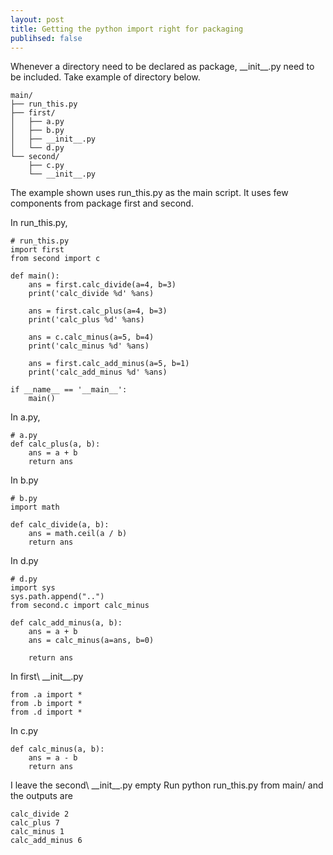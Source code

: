 ```yaml
---
layout: post
title: Getting the python import right for packaging
publihsed: false
---
```


Whenever a directory need to be declared as package, \_\_init\_\_.py need to be included. Take example of directory below.

```
main/
├── run_this.py
├── first/
│   ├── a.py
│   ├── b.py
│   ├── __init__.py
│   └── d.py
└── second/
    ├── c.py
    └── __init__.py
```
The example shown uses run_this.py as the main script. It uses few components from package first and second. 

In run_this.py,
```
# run_this.py
import first
from second import c

def main():
    ans = first.calc_divide(a=4, b=3)
    print('calc_divide %d' %ans)

    ans = first.calc_plus(a=4, b=3)
    print('calc_plus %d' %ans)

    ans = c.calc_minus(a=5, b=4)
    print('calc_minus %d' %ans)

    ans = first.calc_add_minus(a=5, b=1)
    print('calc_add_minus %d' %ans)

if __name__ == '__main__':
    main()

```
In a.py,
```
# a.py
def calc_plus(a, b):
    ans = a + b
    return ans

```
 
In b.py
```
# b.py
import math

def calc_divide(a, b):
    ans = math.ceil(a / b)
    return ans
```

In d.py
```
# d.py
import sys
sys.path.append("..")
from second.c import calc_minus

def calc_add_minus(a, b):
    ans = a + b
    ans = calc_minus(a=ans, b=0)

    return ans

```

 In first\ \_\_init\_\_.py
 ```
from .a import *
from .b import *
from .d import *
 ```

In c.py
```
def calc_minus(a, b):
    ans = a - b
    return ans
```

I leave the second\ \_\_init\_\_.py empty
Run python run_this.py from main/ and the outputs are
```
calc_divide 2
calc_plus 7
calc_minus 1
calc_add_minus 6
```

